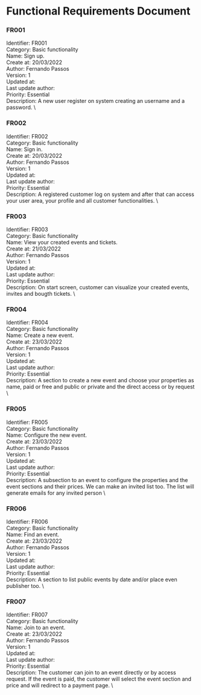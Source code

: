 # Functional Requirements Document

### FR001

Identifier: FR001 \
Category: Basic functionality \
Name: Sign up. \
Create at: 20/03/2022 \
Author: Fernando Passos \
Version: 1 \
Updated at: \
Last update author: \
Priority: Essential \
Description: A new user register on system creating an username and a password. \


### FR002

Identifier: FR002 \
Category: Basic functionality \
Name: Sign in. \
Create at: 20/03/2022 \
Author: Fernando Passos \
Version: 1 \
Updated at: \
Last update author: \
Priority: Essential \
Description: A registered customer log on system and after that can access your user area, your profile and all customer functionalities. \

### FR003

Identifier: FR003 \
Category: Basic functionality \
Name: View your created events and tickets. \
Create at: 21/03/2022 \
Author: Fernando Passos \
Version: 1 \
Updated at: \
Last update author: \
Priority: Essential \
Description: On start screen, customer can visualize your created events, invites and bougth tickets.  \


### FR004

Identifier: FR004 \
Category: Basic functionality \
Name: Create a new event. \
Create at: 23/03/2022 \
Author: Fernando Passos \
Version: 1 \
Updated at: \
Last update author: \
Priority: Essential \
Description: A section to create a new event and choose your properties as name, paid or free and public or private and the direct access or by request \


### FR005

Identifier: FR005 \
Category: Basic functionality \
Name: Configure the new event. \
Create at: 23/03/2022 \
Author: Fernando Passos \
Version: 1 \
Updated at: \
Last update author: \
Priority: Essential \
Description: A subsection to an event to configure the properties and the event sections and their prices. We can make an invited list too. The list will generate emails for any invited person \


### FR006

Identifier: FR006 \
Category: Basic functionality \
Name: Find an event. \
Create at: 23/03/2022 \
Author: Fernando Passos \
Version: 1 \
Updated at: \
Last update author: \
Priority: Essential \
Description: A section to list public events by date and/or place even publisher too. \ 


### FR007

Identifier: FR007 \
Category: Basic functionality \
Name: Join to an event. \
Create at: 23/03/2022 \
Author: Fernando Passos \
Version: 1 \
Updated at: \
Last update author: \
Priority: Essential \
Description: The customer can join to an event directly or by access request. If the event is paid, the customer will select the event section and price and will redirect to a payment page. \ 



